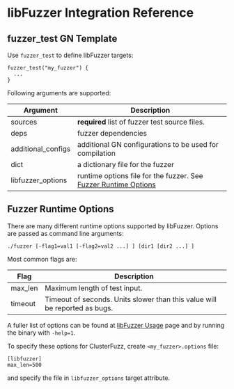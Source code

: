 # libFuzzer Integration Reference

## fuzzer_test GN Template

Use `fuzzer_test` to define libFuzzer targets:

```
fuzzer_test("my_fuzzer") {
  ...
}
```

Following arguments are supported:

| Argument | Description |
|----------|-------------|
| sources | **required** list of fuzzer test source files. |
| deps | fuzzer dependencies |
| additional_configs | additional GN configurations to be used for compilation |
| dict | a dictionary file for the fuzzer |
| libfuzzer_options | runtime options file for the fuzzer. See [Fuzzer Runtime Options](Fuzzer-Options) |


## Fuzzer Runtime Options

There are many different runtime options supported by libFuzzer. Options
are passed as command line arguments:

```
./fuzzer [-flag1=val1 [-flag2=val2 ...] ] [dir1 [dir2 ...] ]
```

Most common flags are:

| Flag | Description |
|------|-------------|
| max_len | Maximum length of test input. |
| timeout | Timeout of seconds. Units slower than this value will be reported as bugs. |

A fuller list of options can be found at [libFuzzer Usage] page and by running
the binary with `-help=1`.

To specify these options for ClusterFuzz, create `<my_fuzzer>.options` file:

```
[libfuzzer]
max_len=500
```

and specify the file in `libfuzzer_options` target attribute.

[libFuzzer Usage]: http://llvm.org/docs/LibFuzzer.html#usage


